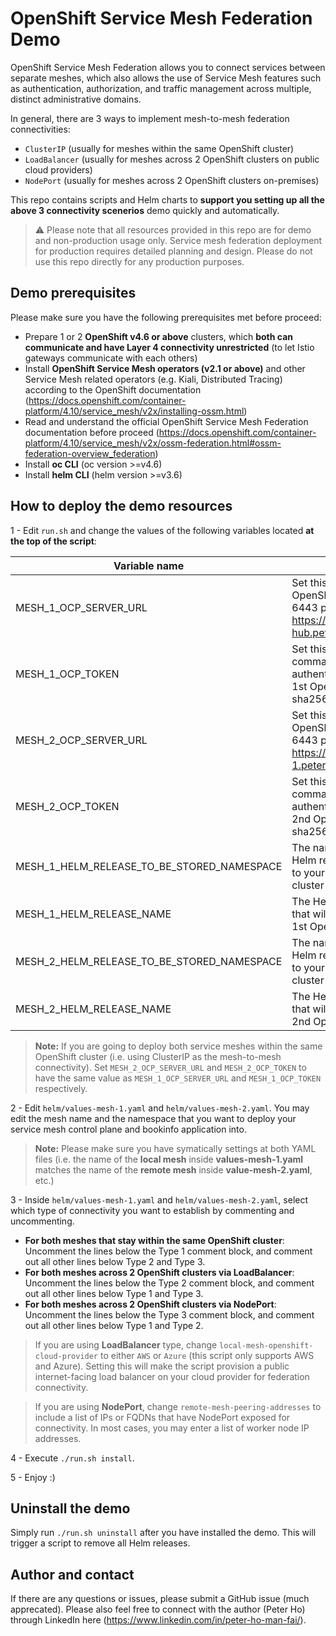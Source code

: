 # OpenShift Service Mesh Federation Demo

OpenShift Service Mesh Federation allows you to connect services between separate meshes, which also allows the use of Service Mesh features such as authentication, authorization, and traffic management across multiple, distinct administrative domains.

In general, there are 3 ways to implement mesh-to-mesh federation connectivities:
- `ClusterIP` (usually for meshes within the same OpenShift cluster)
- `LoadBalancer` (usually for meshes across 2 OpenShift clusters on public cloud providers)
- `NodePort` (usually for meshes across 2 OpenShift clusters on-premises)

This repo contains scripts and Helm charts to **support you setting up all the above 3 connectivity scenerios** demo quickly and automatically.

> :warning: Please note that all resources provided in this repo are for demo and non-production usage only. Service mesh federation deployment for production requires detailed planning and design. Please do not use this repo directly for any production purposes.

## Demo prerequisites

Please make sure you have the following prerequisites met before proceed:
- Prepare 1 or 2 **OpenShift v4.6 or above** clusters, which **both can communicate and have Layer 4 connectivity unrestricted** (to let Istio gateways communicate with each others)
- Install **OpenShift Service Mesh operators (v2.1 or above)** and other Service Mesh related operators (e.g. Kiali, Distributed Tracing) according to the OpenShift documentation (https://docs.openshift.com/container-platform/4.10/service_mesh/v2x/installing-ossm.html)
- Read and understand the official OpenShift Service Mesh Federation documentation before proceed (https://docs.openshift.com/container-platform/4.10/service_mesh/v2x/ossm-federation.html#ossm-federation-overview_federation)
- Install **oc CLI** (oc version >=v4.6)
- Install **helm CLI** (helm version >=v3.6)

## How to deploy the demo resources

1 - Edit `run.sh` and change the values of the following variables located **at the top of the script**:

| Variable name  | Description  |
| ------------ | ------------ |
| MESH_1_OCP_SERVER_URL  | Set this to your 1st OpenShift cluster's API 6443 port endpoint (e.g. https://api.ocp-hub.peterho.internal:6443)  |
| MESH_1_OCP_TOKEN  |  Set this to your oc login command's token for authenticating into your 1st OpenShift cluster (e.g. sha256~XXXXX). |
| MESH_2_OCP_SERVER_URL  |  Set this to your 2nd OpenShift cluster's API 6443 port endpoint (e.g. https://api.ocp-spoke-1.peterho.internal:6443) |
| MESH_2_OCP_TOKEN  |  Set this to your oc login command's token for authenticating into your 2nd OpenShift cluster (e.g. sha256~XXXXX). |
|  MESH_1_HELM_RELEASE_TO_BE_STORED_NAMESPACE |  The namespace that our Helm release will be saved to your 1st OpenShift cluster |
|  MESH_1_HELM_RELEASE_NAME | The Helm release name that will be saved to your 1st OpenShift cluster |
|  MESH_2_HELM_RELEASE_TO_BE_STORED_NAMESPACE |  The namespace that our Helm release will be saved to your 2nd OpenShift cluster |
|  MESH_2_HELM_RELEASE_NAME |  The Helm release name that will be saved to your 2nd OpenShift cluster |

> **Note:** If you are going to deploy both service meshes within the same OpenShift cluster (i.e. using ClusterIP as the mesh-to-mesh connectivity). Set `MESH_2_OCP_SERVER_URL` and `MESH_2_OCP_TOKEN` to have the same value as `MESH_1_OCP_SERVER_URL` and `MESH_1_OCP_TOKEN` respectively.

2 - Edit `helm/values-mesh-1.yaml` and `helm/values-mesh-2.yaml`. You may edit the mesh name and the namespace that you want to deploy your service mesh control plane and bookinfo application into.
> **Note:** Please make sure you have symatically settings at both YAML files (i.e. the name of the **local mesh** inside **values-mesh-1.yaml** matches the name of the **remote mesh** inside **value-mesh-2.yaml**, etc.)

3 - Inside `helm/values-mesh-1.yaml` and `helm/values-mesh-2.yaml`, select which type of connectivity you want to establish by commenting and uncommenting.
- **For both meshes that stay within the same OpenShift cluster**: Uncomment the lines below the Type 1 comment block, and comment out all other lines below Type 2 and Type 3.
- **For both meshes across 2 OpenShift clusters via LoadBalancer**: Uncomment the lines below the Type 2 comment block, and comment out all other lines below Type 1 and Type 3.
- **For both meshes across 2 OpenShift clusters via NodePort**: Uncomment the lines below the Type 3 comment block, and comment out all other lines below Type 1 and Type 2.

> If you are using **LoadBalancer** type, change `local-mesh-openshift-cloud-provider` to either `AWS` or `Azure` (this script only supports AWS and Azure). Setting this will make the script provision a public internet-facing load balancer on your cloud provider for federation connectivity.

> If you are using **NodePort**, change `remote-mesh-peering-addresses` to include a list of IPs or FQDNs that have NodePort exposed for connectivity. In most cases, you may enter a list of worker node IP addresses.

4 - Execute `./run.sh install`.

5 - Enjoy :)

## Uninstall the demo

Simply run `./run.sh uninstall` after you have installed the demo. This will trigger a script to remove all Helm releases.

## Author and contact

If there are any questions or issues, please submit a GitHub issue (much apprecated). Please also feel free to connect with the author (Peter Ho) through LinkedIn here (https://www.linkedin.com/in/peter-ho-man-fai/).